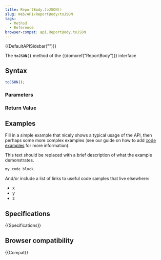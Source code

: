 ```yaml
---
title: ReportBody.toJSON()
slug: Web/API/ReportBody/toJSON
tags:
  - Method
  - Reference
browser-compat: api.ReportBody.toJSON
---
```

{{DefaultAPISidebar("")}}

The **`toJSON()`** method of the {{domxref("ReportBody")}} interface 

## Syntax

```js
toJSON();
```

### Parameters



### Return Value



## Examples

Fill in a simple example that nicely shows a typical usage of the API, then perhaps some more complex examples (see our guide on how to add [code examples](/en-US/docs/MDN/Contribute/Structures/Code_examples) for more information).

This text should be replaced with a brief description of what the example demonstrates.

```js
my code block
```

And/or include a list of links to useful code samples that live elsewhere:

*   x
*   y
*   z

## Specifications

{{Specifications}}

## Browser compatibility

{{Compat}}

